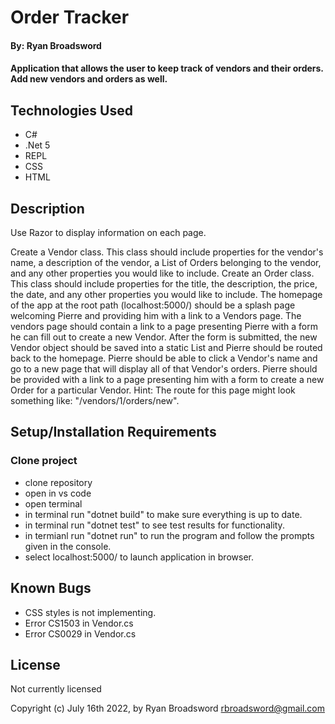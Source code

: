 # Order Tracker

#### By: Ryan Broadsword

#### Application that allows the user to keep track of vendors and their orders. Add new vendors and orders as well. 

## Technologies Used

* C#
* .Net 5
* REPL
* CSS
* HTML


## Description 

Use Razor to display information on each page.

Create a Vendor class. This class should include properties for the vendor's name, a description of the vendor, a List of Orders belonging to the vendor, and any other properties you would like to include.
Create an Order class. This class should include properties for the title, the description, the price, the date, and any other properties you would like to include.
The homepage of the app at the root path (localhost:5000/) should be a splash page welcoming Pierre and providing him with a link to a Vendors page.
The vendors page should contain a link to a page presenting Pierre with a form he can fill out to create a new Vendor. After the form is submitted, the new Vendor object should be saved into a static List and Pierre should be routed back to the homepage.
Pierre should be able to click a Vendor's name and go to a new page that will display all of that Vendor's orders.
Pierre should be provided with a link to a page presenting him with a form to create a new Order for a particular Vendor. Hint: The route for this page might look something like: "/vendors/1/orders/new".

## Setup/Installation Requirements

### Clone project
* clone repository
* open in vs code
* open terminal
* in terminal run "dotnet build" to make sure everything is up to date.
* in terminal run "dotnet test" to see test results for functionality. 
* in termianl run "dotnet run" to run the program and follow the prompts given in the console. 
* select localhost:5000/ to launch application in browser. 


## Known Bugs

* CSS styles is not implementing. 
* Error CS1503 in Vendor.cs
* Error CS0029 in Vendor.cs


## License

Not currently licensed 

Copyright (c) July 16th 2022, by Ryan Broadsword rbroadsword@gmail.com 
